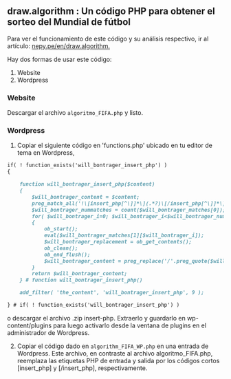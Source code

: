 ## draw.algorithm : Un código PHP para obtener el sorteo del Mundial de fútbol
Para ver el funcionamiento de este código y su análisis respectivo, ir al artículo: [nepy.pe/en/draw.algorithm.](http://www.nepy.pe/es/programacion/algoritmo-en-php-para-simular-el-sorteo-del-mundial-de-futbol/) 

Hay dos formas de usar este código:
1. Website
2. Wordpress

### Website

Descargar el archivo `algoritmo_FIFA.php` y listo.

### Wordpress

1. Copiar el siguiente código en 'functions.php' ubicado en tu editor de tema en Wordpress,
```markdown
if( ! function_exists('will_bontrager_insert_php') )
{

	function will_bontrager_insert_php($content)
	{
		$will_bontrager_content = $content;
		preg_match_all('!\[insert_php[^\]]*\](.*?)\[/insert_php[^\]]*\]!is',$will_bontrager_content,$will_bontrager_matches);
		$will_bontrager_nummatches = count($will_bontrager_matches[0]);
		for( $will_bontrager_i=0; $will_bontrager_i<$will_bontrager_nummatches; $will_bontrager_i++ )
		{
			ob_start();
			eval($will_bontrager_matches[1][$will_bontrager_i]);
			$will_bontrager_replacement = ob_get_contents();
			ob_clean();
			ob_end_flush();
			$will_bontrager_content = preg_replace('/'.preg_quote($will_bontrager_matches[0][$will_bontrager_i],'/').'/',$will_bontrager_replacement,$will_bontrager_content,1);
		}
		return $will_bontrager_content;
	} # function will_bontrager_insert_php()

	add_filter( 'the_content', 'will_bontrager_insert_php', 9 );

} # if( ! function_exists('will_bontrager_insert_php') )
```
o descargar el archivo .zip insert-php. Extraerlo y guardarlo en wp-content/plugins para luego activarlo desde la ventana de plugins en el administrador de Wordpress.

2. Copiar el código dado en `algorithm_FIFA_WP.php` en una entrada de Wordpress. Este archivo, en contraste al archivo algoritmo_FIFA.php, reemplaza las etiquetas PHP de entrada y salida por los códigos cortos [insert_php] y [/insert_php], respectivamente. 


